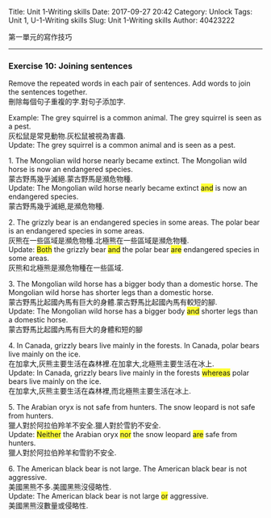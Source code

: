 Title: Unit 1-Writing skills
Date: 2017-09-27 20:42
Category: Unlock
Tags: Unit 1, U-1-Writing skills
Slug: Unit 1-Writing skills
Author: 40423222

第一單元的寫作技巧

<!-- PELICAN_END_SUMMARY -->
<!-- 第一單元的寫作技巧 -->
<hr>

### Exercise 10: Joining sentences
Remove the repeated words in each pair of sentences. Add words to join the sentences together.<br>
刪除每個句子重複的字.對句子添加字.
<p>
Example: The grey squirrel is a common animal. The grey squirrel is seen as a pest.<br>
灰松鼠是常見動物.灰松鼠被視為害蟲.<br>
Update: The grey squirrel is a common animal and is seen as a pest.
<p>
1. The Mongolian wild horse nearly became extinct. The Mongolian wild horse is now an endangered species.<br>
蒙古野馬幾乎滅絕.蒙古野馬是瀕危物種.<br>
Update: The Mongolian wild horse nearly became extinct <font style="background-color: #FFFF33">and</font> is now an endangered species.<br>
蒙古野馬幾乎滅絕,是瀕危物種.
<p>
2. The grizzly bear is an endangered species in some areas. The polar bear is an endangered species in some areas.<br>
灰熊在一些區域是瀕危物種.北極熊在一些區域是瀕危物種.<br>
Update: <font style="background-color: #FFFF33">Both</font> the grizzly bear <font style="background-color: #FFFF33">and</font> the polar bear <font style="background-color: #FFFF33">are</font> endangered species in some areas.<br>
灰熊和北極熊是瀕危物種在一些區域.
<p>
3. The Mongolian wild horse has a bigger body than a domestic horse. The Mongolian wild horse has shorter legs than a domestic horse.<br>
蒙古野馬比起國內馬有巨大的身體.蒙古野馬比起國內馬有較短的腳.<br>
Update: The Mongolian wild horse has a bigger body <font style="background-color: #FFFF33">and</font> shorter legs than a domestic horse.<br>
蒙古野馬比起國內馬有巨大的身體和短的腳
<p>
4. In Canada, grizzly bears live mainly in the forests. In Canada, polar bears live mainly on the ice.<br>
在加拿大,灰熊主要生活在森林裡.在加拿大,北極熊主要生活在冰上.<br>
Update: In Canada, grizzly bears live mainly in the forests <font style="background-color: #FFFF33">whereas</font> polar bears live mainly on the ice.<br>
在加拿大,灰熊主要生活在森林裡,而北極熊主要生活在冰上.
<p>
5. The Arabian oryx is not safe from hunters. The snow leopard is not safe from hunters.<br>
獵人對於阿拉伯羚羊不安全.獵人對於雪豹不安全.<br>
Update: <font style="background-color: #FFFF33">Neither</font> the Arabian oryx <font style="background-color: #FFFF33">nor</font> the snow leopard <font style="background-color: #FFFF33">are</font> safe from hunters.<br>
獵人對於阿拉伯羚羊和雪豹不安全.
<p>
6. The American black bear is not large. The American black bear is not aggressive.<br>
美國黑熊不多.美國黑熊沒侵略性.<br>
Update: The American black bear is not large <font style="background-color: #FFFF33">or</font> aggressive.<br>
美國黑熊沒數量或侵略性.